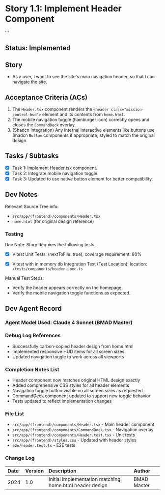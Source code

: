 # Story 1.1: Implement Header Component

'''
## Status: Implemented

## Story

- As a user, I want to see the site's main navigation header, so that I can navigate the site.

## Acceptance Criteria (ACs)

1.  The `Header.tsx` component renders the `<header class="mission-control-hud">` element and its contents from `home.html`.
2.  The mobile navigation toggle (hamburger icon) correctly opens and closes the `CommandDeck` overlay.
3.  (Shadcn Integration) Any internal interactive elements like buttons use Shadcn `Button` components if appropriate, styled to match the original design.

## Tasks / Subtasks

- [x] Task 1: Implement Header.tsx component.
- [x] Task 2: Integrate mobile navigation toggle.
- [x] Task 3: Updated to use native button element for better compatibility.

## Dev Notes

Relevant Source Tree info:
- `src/app/(frontend)/components/Header.tsx`
- `home.html` (for original design reference)

### Testing

Dev Note: Story Requires the following tests:

- [x] Vitest Unit Tests: (nextToFile: true), coverage requirement: 80%
- [x] Vitest with in memory db Integration Test (Test Location): location: `/tests/components/header.spec.ts`


Manual Test Steps:
- Verify the header appears correctly on the homepage.
- Verify the mobile navigation toggle functions as expected.

## Dev Agent Record

### Agent Model Used: Claude 4 Sonnet (BMAD Master)

### Debug Log References

- Successfully carbon-copied header design from home.html
- Implemented responsive HUD items for all screen sizes
- Updated navigation toggle to work across all viewports

### Completion Notes List

- Header component now matches original HTML design exactly
- Added comprehensive CSS styles for all header elements
- Navigation toggle button visible on all screen sizes as requested
- CommandDeck component updated to support new toggle behavior
- Tests updated to reflect implementation changes

### File List

- `src/app/(frontend)/components/Header.tsx` - Main header component
- `src/app/(frontend)/components/CommandDeck.tsx` - Navigation overlay
- `src/app/(frontend)/components/Header.test.tsx` - Unit tests
- `src/app/(frontend)/styles.css` - Updated with header styles
- `e2e/header.test.ts` - E2E tests

### Change Log

| Date | Version | Description | Author |
| :--- | :------ | :---------- | :----- |
| 2024 | 1.0 | Initial implementation matching home.html header design | BMAD Master |
